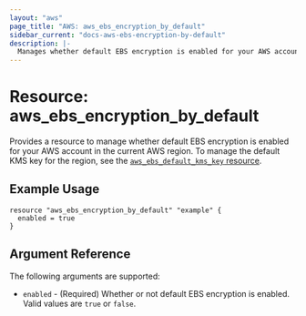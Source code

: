 ```yaml
---
layout: "aws"
page_title: "AWS: aws_ebs_encryption_by_default"
sidebar_current: "docs-aws-ebs-encryption-by-default"
description: |-
  Manages whether default EBS encryption is enabled for your AWS account in the current AWS region.
---
```


# Resource: aws_ebs_encryption_by_default

Provides a resource to manage whether default EBS encryption is enabled for your AWS account in the current AWS region. To manage the default KMS key for the region, see the [`aws_ebs_default_kms_key` resource](/docs/providers/aws/r/ebs_default_kms_key.html).

## Example Usage

```hcl
resource "aws_ebs_encryption_by_default" "example" {
  enabled = true
}
```

## Argument Reference

The following arguments are supported:

* `enabled` - (Required) Whether or not default EBS encryption is enabled. Valid values are `true` or `false`.

